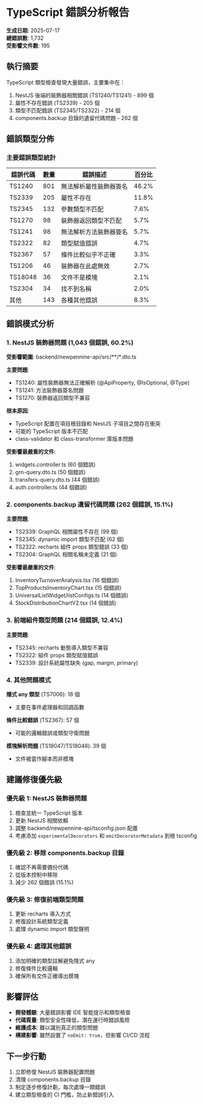 # TypeScript 錯誤分析報告

**生成日期**: 2025-07-17  
**總錯誤數**: 1,732  
**受影響文件數**: 195

## 執行摘要

TypeScript 類型檢查發現大量錯誤，主要集中在：
1. NestJS 後端的裝飾器相關錯誤 (TS1240/TS1241) - 899 個
2. 屬性不存在錯誤 (TS2339) - 205 個  
3. 類型不匹配錯誤 (TS2345/TS2322) - 214 個
4. components.backup 目錄的遺留代碼問題 - 262 個

## 錯誤類型分佈

### 主要錯誤類型統計

| 錯誤代碼 | 數量 | 錯誤描述 | 百分比 |
|---------|------|---------|--------|
| TS1240 | 801 | 無法解析屬性裝飾器簽名 | 46.2% |
| TS2339 | 205 | 屬性不存在 | 11.8% |
| TS2345 | 132 | 參數類型不匹配 | 7.6% |
| TS1270 | 98 | 裝飾器返回類型不匹配 | 5.7% |
| TS1241 | 98 | 無法解析方法裝飾器簽名 | 5.7% |
| TS2322 | 82 | 類型賦值錯誤 | 4.7% |
| TS2367 | 57 | 條件比較似乎不正確 | 3.3% |
| TS1206 | 46 | 裝飾器在此處無效 | 2.7% |
| TS18048 | 36 | 文件不是模塊 | 2.1% |
| TS2304 | 34 | 找不到名稱 | 2.0% |
| 其他 | 143 | 各種其他錯誤 | 8.3% |

## 錯誤模式分析

### 1. NestJS 裝飾器問題 (1,043 個錯誤, 60.2%)

**受影響範圍**: backend/newpennine-api/src/\*\*/\*.dto.ts

**主要問題**:
- TS1240: 屬性裝飾器無法正確解析 (@ApiProperty, @IsOptional, @Type)
- TS1241: 方法裝飾器簽名問題
- TS1270: 裝飾器返回類型不兼容

**根本原因**: 
- TypeScript 配置在項目根目錄和 NestJS 子項目之間存在衝突
- 可能的 TypeScript 版本不匹配
- class-validator 和 class-transformer 庫版本問題

**受影響最嚴重的文件**:
1. widgets.controller.ts (60 個錯誤)
2. grn-query.dto.ts (50 個錯誤)
3. transfers-query.dto.ts (44 個錯誤)
4. auth.controller.ts (44 個錯誤)

### 2. components.backup 遺留代碼問題 (262 個錯誤, 15.1%)

**主要問題**:
- TS2339: GraphQL 相關屬性不存在 (99 個)
- TS2345: dynamic import 類型不匹配 (62 個)
- TS2322: recharts 組件 props 類型錯誤 (33 個)
- TS2304: GraphQL 相關名稱未定義 (21 個)

**受影響最嚴重的文件**:
1. InventoryTurnoverAnalysis.tsx (16 個錯誤)
2. TopProductsInventoryChart.tsx (15 個錯誤)
3. UniversalListWidget/listConfigs.ts (14 個錯誤)
4. StockDistributionChartV2.tsx (14 個錯誤)

### 3. 前端組件類型問題 (214 個錯誤, 12.4%)

**主要問題**:
- TS2345: recharts 動態導入類型不兼容
- TS2322: 組件 props 類型賦值錯誤  
- TS2339: 設計系統屬性缺失 (gap, margin, primary)

### 4. 其他問題模式

**隱式 any 類型** (TS7006): 18 個
- 主要在事件處理器和回調函數

**條件比較錯誤** (TS2367): 57 個
- 可能的邏輯錯誤或類型守衛問題

**模塊解析問題** (TS18047/TS18048): 39 個
- 文件被當作腳本而非模塊

## 建議修復優先級

### 優先級 1: NestJS 裝飾器問題
1. 檢查並統一 TypeScript 版本
2. 更新 NestJS 相關依賴
3. 調整 backend/newpennine-api/tsconfig.json 配置
4. 考慮添加 `experimentalDecorators` 和 `emitDecoratorMetadata` 到根 tsconfig

### 優先級 2: 移除 components.backup 目錄
1. 確認不再需要備份代碼
2. 從版本控制中移除
3. 減少 262 個錯誤 (15.1%)

### 優先級 3: 修復前端類型問題
1. 更新 recharts 導入方式
2. 修復設計系統類型定義
3. 處理 dynamic import 類型聲明

### 優先級 4: 處理其他錯誤
1. 添加明確的類型註解避免隱式 any
2. 修復條件比較邏輯
3. 確保所有文件正確導出模塊

## 影響評估

- **開發體驗**: 大量錯誤影響 IDE 智能提示和類型檢查
- **代碼質量**: 類型安全性降低，潛在運行時錯誤風險
- **維護成本**: 難以識別真正的類型問題
- **構建影響**: 雖然設置了 `noEmit: true`，但影響 CI/CD 流程

## 下一步行動

1. 立即修復 NestJS 裝飾器配置問題
2. 清理 components.backup 目錄
3. 制定逐步修復計劃，每次處理一類錯誤
4. 建立類型檢查的 CI 門檻，防止新錯誤引入